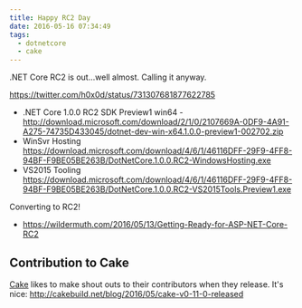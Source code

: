 ```yaml
---
title: Happy RC2 Day
date: 2016-05-16 07:34:49
tags: 
  - dotnetcore 
  - cake
---
```

.NET Core RC2 is out...well almost.  Calling it anyway.

https://twitter.com/h0x0d/status/731307681877622785
* .NET Core 1.0.0 RC2 SDK Preview1 win64 - http://download.microsoft.com/download/2/1/0/2107669A-0DF9-4A91-A275-74735D433045/dotnet-dev-win-x64.1.0.0-preview1-002702.zip
* WinSvr Hosting https://download.microsoft.com/download/4/6/1/46116DFF-29F9-4FF8-94BF-F9BE05BE263B/DotNetCore.1.0.0.RC2-WindowsHosting.exe 
* VS2015 Tooling https://download.microsoft.com/download/4/6/1/46116DFF-29F9-4FF8-94BF-F9BE05BE263B/DotNetCore.1.0.0.RC2-VS2015Tools.Preview1.exe

Converting to RC2!
* https://wildermuth.com/2016/05/13/Getting-Ready-for-ASP-NET-Core-RC2

## Contribution to Cake
[Cake](http://cakebuild.net/) likes to make shout outs to their contributors when they release.  It's nice: http://cakebuild.net/blog/2016/05/cake-v0-11-0-released